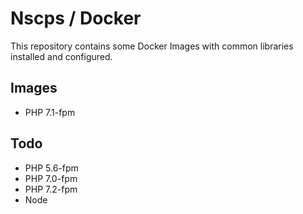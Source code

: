 # Nscps / Docker

This repository contains some Docker Images with common libraries installed and configured.

## Images

- PHP 7.1-fpm

## Todo

- PHP 5.6-fpm
- PHP 7.0-fpm
- PHP 7.2-fpm
- Node
